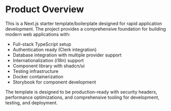 # Product Overview

This is a Next.js starter template/boilerplate designed for rapid application development. The project provides a comprehensive foundation for building modern web applications with:

- Full-stack TypeScript setup
- Authentication ready (Clerk integration)
- Database integration with multiple provider support
- Internationalization (i18n) support
- Component library with shadcn/ui
- Testing infrastructure
- Docker containerization
- Storybook for component development

The template is designed to be production-ready with security headers, performance optimizations, and comprehensive tooling for development, testing, and deployment.